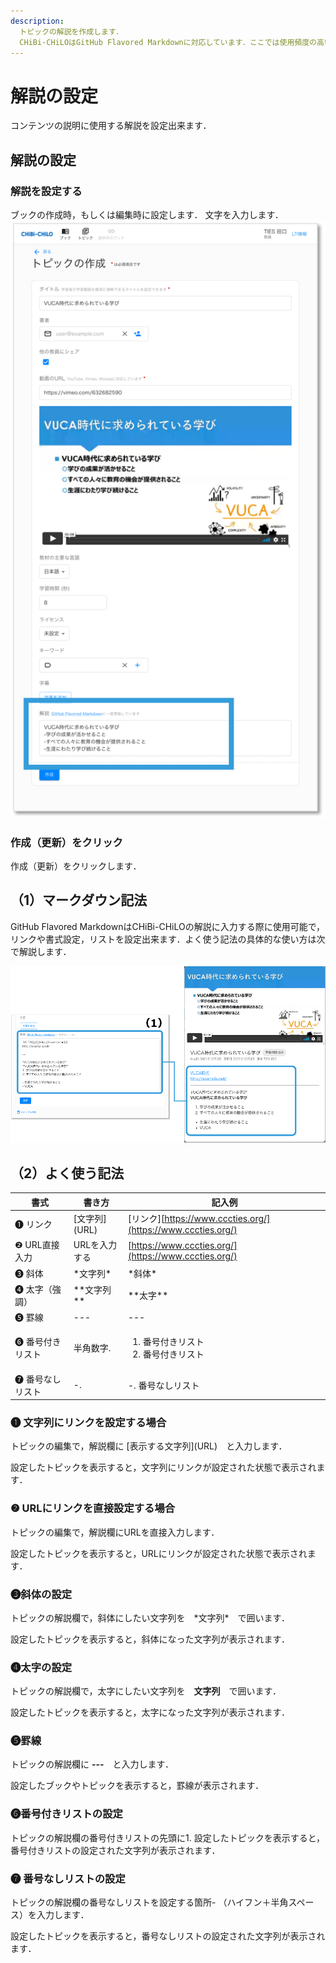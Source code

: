 ```yaml
---
description:
  トピックの解説を作成します．
  CHiBi-CHiLOはGitHub Flavored Markdownに対応しています．ここでは使用頻度の高いリンク・罫線・斜体・太字（強調）・番号付きリスト・番号なしリストの設定方法を紹介します．
---
```


# 解説の設定
コンテンツの説明に使用する解説を設定出来ます．

## 解説の設定

### 解説を設定する
ブックの作成時，もしくは編集時に設定します．
文字を入力します．
![](<../../.gitbook/assets/image (472).png>)

### 作成（更新）をクリック
作成（更新）をクリックします．

## （1）マークダウン記法

GitHub Flavored MarkdownはCHiBi-CHiLOの解説に入力する際に使用可能で，リンクや書式設定，リストを設定出来ます．よく使う記法の具体的な使い方は次で解説します．

![](<../../.gitbook/assets/image (269).png>)

## （2）よく使う記法

| 書式        | 書き方          | 記入例                                                        |
| --------- | ------------ | ---------------------------------------------------------- |
| ❶ リンク     | \[文字列]\(URL) | \[リンク][https://www.cccties.org/](https://www.cccties.org/) |
| ❷ URL直接入力  | URLを入力する     | [https://www.cccties.org/](https://www.cccties.org/)       |
| ❸ 斜体      | \*文字列\*      | \*斜体\*                                                     |
| ❹ 太字（強調）  | \*\*文字列\*\*  | \*\*太字\*\*                                                 |
| ❺ 罫線      | ---          | ---                                                        |
| ❻ 番号付きリスト | 半角数字.        | <ol><li>番号付きリスト</li><li>番号付きリスト</li></ol>                  |
| ❼ 番号なしリスト | -.           | -. 番号なしリスト                                                 |

### ❶ 文字列にリンクを設定する場合

トピックの編集で，解説欄に \[表示する文字列]\(URL)　と入力します．

設定したトピックを表示すると，文字列にリンクが設定された状態で表示されます．

### ❷ URLにリンクを直接設定する場合

トピックの編集で，解説欄にURLを直接入力します．

設定したトピックを表示すると，URLにリンクが設定された状態で表示されます．

### ❸斜体の設定

トピックの解説欄で，斜体にしたい文字列を　\*文字列\*　で囲います．

設定したトピックを表示すると，斜体になった文字列が表示されます．

### ❹太字の設定

トピックの解説欄で，太字にしたい文字列を　**文字列**　で囲います．

設定したトピックを表示すると，太字になった文字列が表示されます．

### ❺罫線

トピックの解説欄に **---**　と入力します．

設定したブックやトピックを表示すると，罫線が表示されます．

### ❻番号付きリストの設定

トピックの解説欄の番号付きリストの先頭に1. 設定したトピックを表示すると，番号付きリストの設定された文字列が表示されます．

### ❼ 番号なしリストの設定

トピックの解説欄の番号なしリストを設定する箇所- （ハイフン＋半角スペース）を入力します．

設定したトピックを表示すると，番号なしリストの設定された文字列が表示されます．

